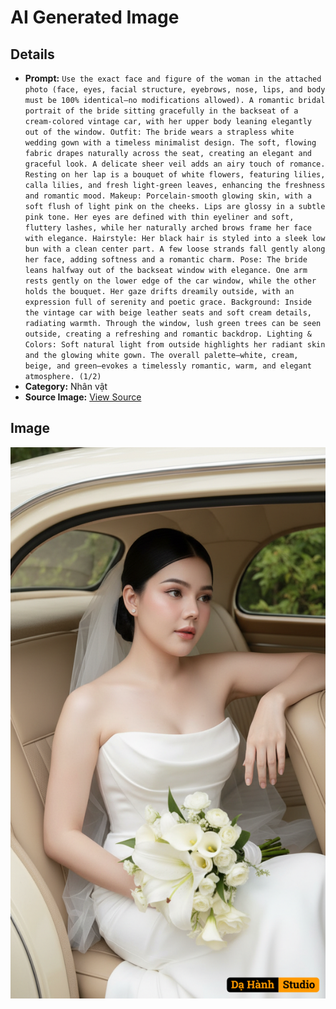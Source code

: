 # AI Generated Image

## Details
- **Prompt:** `Use the exact face and figure of the woman in the attached photo (face, eyes, facial structure, eyebrows, nose, lips, and body must be 100% identical—no modifications allowed).
A romantic bridal portrait of the bride sitting gracefully in the backseat of a cream-colored vintage car, with her upper body leaning elegantly out of the window.
Outfit:
The bride wears a strapless white wedding gown with a timeless minimalist design. The soft, flowing fabric drapes naturally across the seat, creating an elegant and graceful look. A delicate sheer veil adds an airy touch of romance. Resting on her lap is a bouquet of white flowers, featuring lilies, calla lilies, and fresh light-green leaves, enhancing the freshness and romantic mood.
Makeup:
Porcelain-smooth glowing skin, with a soft flush of light pink on the cheeks. Lips are glossy in a subtle pink tone. Her eyes are defined with thin eyeliner and soft, fluttery lashes, while her naturally arched brows frame her face with elegance.
Hairstyle:
Her black hair is styled into a sleek low bun with a clean center part. A few loose strands fall gently along her face, adding softness and a romantic charm.
Pose:
The bride leans halfway out of the backseat window with elegance. One arm rests gently on the lower edge of the car window, while the other holds the bouquet. Her gaze drifts dreamily outside, with an expression full of serenity and poetic grace.
Background:
Inside the vintage car with beige leather seats and soft cream details, radiating warmth. Through the window, lush green trees can be seen outside, creating a refreshing and romantic backdrop.
Lighting & Colors:
Soft natural light from outside highlights her radiant skin and the glowing white gown. The overall palette—white, cream, beige, and green—evokes a timelessly romantic, warm, and elegant atmosphere. (1/2)`
- **Category:** Nhân vật
- **Source Image:** [View Source](https://raw.githubusercontent.com/lenzcomvth/ImageLibrary/main/Female.png)

## Image
![AI Generated Image](./image-2025-10-03T03-25-46-723Z.png)